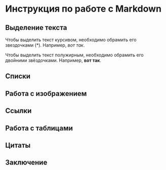 # Инструкция по работе с Markdown

## Выделение текста
Чтобы выделить текст курсивом, необходимо обрамить его звездочками (*). Например, *вот так*.

Чтобы выделить текст полужирным, необходимо обрамить его двойними звёздочками. Например, **вот так**.

## Списки

## Работа с изображением

## Ссылки

## Работа с таблицами

## Цитаты

## Заключение